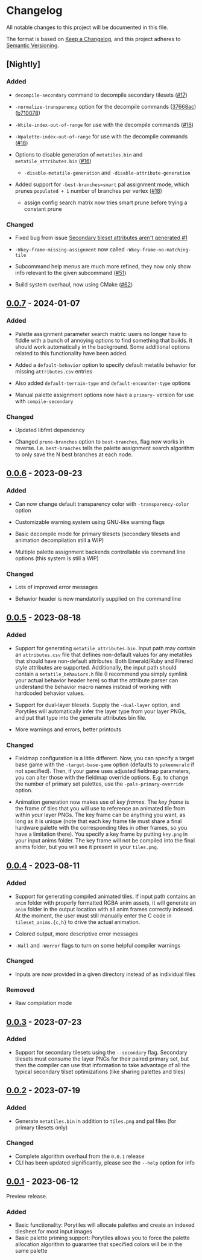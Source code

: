 # Changelog

All notable changes to this project will be documented in this file.

The format is based on [Keep a Changelog](https://keepachangelog.com/en/1.0.0/),
and this project adheres to [Semantic Versioning](https://semver.org/spec/v2.0.0.html).

## [Nightly]

### Added

- `decompile-secondary` command to decompile secondary tilesets ([#17](https://github.com/grunt-lucas/porytiles/pull/17))

- `-normalize-transparency` option for the decompile commands ([37668ac](https://github.com/grunt-lucas/porytiles/commit/37668ac))([b710078](https://github.com/grunt-lucas/porytiles/commit/b710078))

- `-Wtile-index-out-of-range` for use with the decompile commands ([#18](https://github.com/grunt-lucas/porytiles/pull/18))

- `-Wpalette-index-out-of-range` for use with the decompile commands ([#18](https://github.com/grunt-lucas/porytiles/pull/18))

- Options to disable generation of `metatiles.bin` and `metatile_attributes.bin` ([#16](https://github.com/grunt-lucas/porytiles/pull/16))
  - `-disable-metatile-generation` and `-disable-attribute-generation`

- Added support for `-best-branches=smart` pal assignment mode, which prunes `populated + 1` number of branches per vertex ([#18](https://github.com/grunt-lucas/porytiles/pull/18))
   - assign config search matrix now tries smart prune before trying a constant prune

### Changed

- Fixed bug from issue [Secondary tileset attributes aren't generated #1](https://github.com/grunt-lucas/porytiles/issues/1)

- `-Wkey-frame-missing-assignment` now called `-Wkey-frame-no-matching-tile`

- Subcommand help menus are much more refined, they now only show info relevant to the given subcommand ([#51](https://github.com/grunt-lucas/porytiles/pull/51))

- Build system overhaul, now using CMake ([#62](https://github.com/grunt-lucas/porytiles/pull/62))

## [0.0.7] - 2024-01-07

### Added

- Palette assignment parameter search matrix: users no longer have to fiddle with a bunch of annoying options to find
  something that builds. It should work automatically in the background. Some additional options related to this
  functionality have been added.

- Added a `default-behavior` option to specify default metatile behavior for missing `attributes.csv` entries

- Also added `default-terrain-type` and `default-encounter-type` options

- Manual palette assignment options now have a `primary-` version for use with `compile-secondary`

### Changed

- Updated libfmt dependency

- Changed `prune-branches` option to `best-branches`, flag now works in reverse. I.e. `best-branches` tells the palette
  assignment search algorithm to only save the N best branches at each node.

## [0.0.6] - 2023-09-23

### Added

- Can now change default transparency color with `-transparency-color` option

- Customizable warning system using GNU-like warning flags

- Basic decompile mode for primary tilesets (secondary tilesets and animation decompilation still a WIP)

- Multiple palette assignment backends controllable via command line options (this system is still a WIP)

### Changed

- Lots of improved error messages

- Behavior header is now mandatorily supplied on the command line

## [0.0.5] - 2023-08-18

### Added

- Support for generating `metatile_attributes.bin`. Input path may contain an `attributes.csv` file that defines
  non-default values for any metatiles that should have non-default attributes. Both Emerald/Ruby and Firered style
  attributes are supported. Additionally, the input path should contain a `metatile_behaviors.h` file (I recommend you
  simply symlink your actual behavior header here) so that the attribute parser can understand the behavior macro names
  instead of working with hardcoded behavior values.

- Support for dual-layer tilesets. Supply the `-dual-layer` option, and Porytiles will automatically infer the layer
  type from your layer PNGs, and put that type into the generate attributes bin file.

- More warnings and errors, better printouts

### Changed

- Fieldmap configuration is a little different. Now, you can specify a target base game with the `-target-base-game`
  option (defaults to `pokeemerald` if not specified). Then, if your game uses adjusted fieldmap parameters, you can
  alter those with the fieldmap override options. E.g. to change the number of primary set palettes, use the
  `-pals-primary-override` option.

- Animation generation now makes use of *key frames*. The *key frame* is the frame of tiles that you will use to
  reference an animated tile from within your layer PNGs. The key frame can be anything you want, as long as it is
  unique (note that each key frame tile must share a final hardware palette with the corresponding tiles in other
  frames, so you have a limitation there). You specify a key frame by putting `key.png` in your input anims folder. The
  key frame will not be compiled into the final anims folder, but you will see it present in your `tiles.png`.

## [0.0.4] - 2023-08-11

### Added

- Support for generating compiled animated tiles. If input path contains an `anim` folder with properly formatted RGBA
  anim assets, it will generate an `anim` folder in the output location with all anim frames correctly indexed. At the
  moment, the user must still manually enter the C code in `tileset_anims.{c,h}` to drive the actual animation.

- Colored output, more descriptive error messages

- `-Wall` and `-Werror` flags to turn on some helpful compiler warnings

### Changed

- Inputs are now provided in a given directory instead of as individual files

### Removed

- Raw compilation mode

## [0.0.3] - 2023-07-23

### Added

- Support for secondary tilesets using the `--secondary` flag. Secondary tilesets must consume the layer PNGs for their
  paired primary set, but then the compiler can use that information to take advantage of all the typical secondary
  tilset optimizations (like sharing palettes and tiles)

## [0.0.2] - 2023-07-19

### Added

- Generate `metatiles.bin` in addition to `tiles.png` and pal files (for primary tilesets only)

### Changed

- Complete algorithm overhaul from the `0.0.1` release
- CLI has been updated significantly, please see the `--help` option for info

## [0.0.1] - 2023-06-12

Preview release.

### Added

- Basic functionality: Porytiles will allocate palettes and create an indexed tilesheet for most input images
- Basic palette priming support: Porytiles allows you to force the palette allocation algorithm to guarantee that
  specified colors will be in the same palette

[Unreleased]: https://github.com/grunt-lucas/porytiles/compare/0.0.7...HEAD

[0.0.7]: https://github.com/grunt-lucas/porytiles/compare/0.0.6...0.0.7

[0.0.6]: https://github.com/grunt-lucas/porytiles/compare/0.0.5...0.0.6

[0.0.5]: https://github.com/grunt-lucas/porytiles/compare/0.0.4...0.0.5

[0.0.4]: https://github.com/grunt-lucas/porytiles/compare/0.0.3...0.0.4

[0.0.3]: https://github.com/grunt-lucas/porytiles/compare/0.0.2...0.0.3

[0.0.2]: https://github.com/grunt-lucas/porytiles/compare/0.0.1...0.0.2

[0.0.1]: https://github.com/grunt-lucas/porytiles/tree/0.0.1